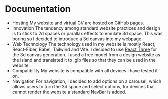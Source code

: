 # Documentation
- Hosting
  My website and virtual CV are hosted on GitHub pages.
- Innovation
  The tendency among standard website practices and design is to stick to 2d spaces or parallax effects to emulate 3d space. This was boring so I decided to introduce a 3d canvas into my webpage.
- Web Technology
  The technology used in my website is mostly React, React-Fiber, Babel, Tailwind and Vite. I decided to use [React Three](https://docs.pmnd.rs/react-three-fiber/getting-started/introduction) for the 3d canvas generation. I used a free model from a design website as the island and translated it to .glb files so that they can be used in the website.
- Compatibility
  My website is compatible with all devices I have tested it on.
- Navigation
  For navigation, I decided to add options on a carousel, which allows users to turn the 3d space and select options, for devices that cannot render the website a standard NavBar is added.
